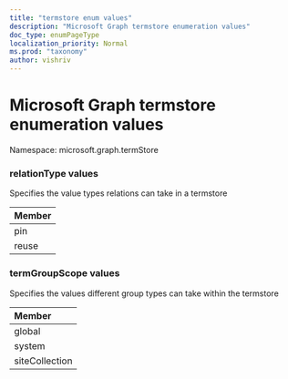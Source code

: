 ```yaml
---
title: "termstore enum values"
description: "Microsoft Graph termstore enumeration values"
doc_type: enumPageType
localization_priority: Normal
ms.prod: "taxonomy"
author: vishriv
---
```


# Microsoft Graph termstore enumeration values

Namespace: microsoft.graph.termStore

### relationType values

Specifies the value types relations can take in a termstore

|Member|
|:---|
|pin|
|reuse|

### termGroupScope values

Specifies the values different group types can take within the termstore

|Member|
|:---|
|global|
|system|
|siteCollection|

<!--
{
  "type": "#page.annotation",
  "namespace": "microsoft.graph.termstore"
}
-->


